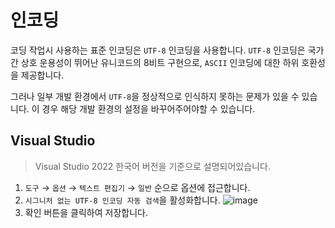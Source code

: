인코딩
======

코딩 작업시 사용하는 표준 인코딩은 `UTF-8` 인코딩을 사용합니다. `UTF-8` 인코딩은 국가간 상호 운용성이 뛰어난 유니코드의 8비트 구현으로, `ASCII` 인코딩에 대한 하위 호환성을 제공합니다.

그러나 일부 개발 환경에서 `UTF-8`을 정상적으로 인식하지 못하는 문제가 있을 수 있습니다.
이 경우 해당 개발 환경의 설정을 바꾸어주어야할 수 있습니다.

## Visual Studio

> Visual Studio 2022 한국어 버전을 기준으로 설명되어있습니다.

1. `도구` → `옵션` → `텍스트 편집기` → `일반` 순으로 옵션에 접근합니다.
2. `시그니처 없는 UTF-8 인코딩 자동 검색`을 활성화합니다.
![image](https://user-images.githubusercontent.com/6805899/202097246-26f22df5-42f5-4510-b42a-633a783afa31.png)
3. 확인 버튼을 클릭하여 저장합니다.
